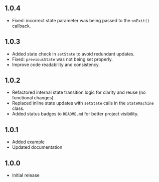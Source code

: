 ## 1.0.4

* Fixed: incorrect state parameter was being passed to the `onExit()` callback.

## 1.0.3

* Added state check in `setState` to avoid redundant updates.
* Fixed: `previousState` was not being set properly.
* Improve code readability and consistency.

## 1.0.2

* Refactored internal state transition logic for clarity and reuse (no functional changes).
* Replaced inline state updates with `setState` calls in the `StateMachine` class.
* Added status badges to `README.md` for better project visibility.

## 1.0.1

* Added example
* Updated documentation

## 1.0.0

* Initial release